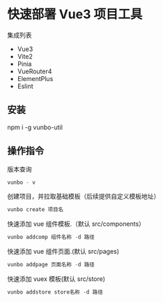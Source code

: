 # 快速部署 Vue3 项目工具

集成列表

- Vue3
- Vite2
- Pinia
- VueRouter4
- ElementPlus
- Eslint

## 安装

npm i -g vunbo-util

## 操作指令

版本查询

```js
vunbo - v
```

创建项目，并拉取基础模板（后续提供自定义模板地址）

```js
vunbo create 项目名
```

快速添加 vue 组件模板.（默认 src/components）

```js
vunbo addcomp 组件名称 -d 路径
```

快速添加 vue 组件页面.(默认 src/pages)

```js
vunbo addpage 页面名称 -d 路径
```

快速添加 vuex 模板(默认 src/store)

```js
vunbo addstore store名称 -d 路径
```
